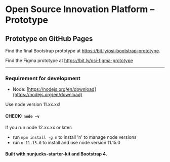 # Open Source Innovation Platform – Prototype

## Prototype on GitHub Pages 

Find the final Bootstrap prototype at https://bit.ly/osi-bootstrap-prototype.

Find the Figma prototype at https://bit.ly/osi-figma-prototype

---

### Requirement for development
- Node: [https://nodejs.org/en/download](https://nodejs.org/en/download) 

Use node version 11.xx.xx!

#### CHECK: `node -v`

If you run node 12.xx.xx or later:
- run `npm install -g n` to install 'n' to manage node versions
- run `n 11.15.0` to install and use node version 11.15.0

#### Built with nunjucks-starter-kit and Bootstrap 4.
